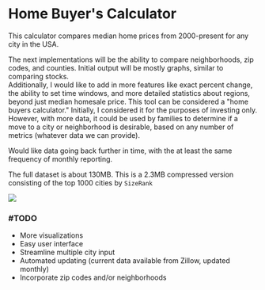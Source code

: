 # Home Buyer's Calculator
This calculator compares median home prices from 2000-present for any city in the USA.  

The next implementations will be the ability to compare neighborhoods, zip codes, and counties. Initial output will be mostly graphs, similar to comparing stocks.  
Additionally, I would like to add in more features like exact percent change, the ability to set time windows, and more detailed statistics about regions, beyond just median homesale price. This tool can be considered a "home buyers calculator." Initially, I considered it for the purposes of investing only. However, with more data, it could be used by families to determine if a move to a city or neighborhood is desirable, based on any number of metrics (whatever data we can provide).

Would like data going back further in time, with the at least the same frequency of monthly reporting.  

The full dataset is about 130MB. This is a 2.3MB compressed version consisting of the top 1000 cities by `SizeRank` 


![](https://user-images.githubusercontent.com/97368871/179814594-4339dcf0-7720-48db-8088-6e35d85c7d5d.png)

### #TODO
- More visualizations  
- Easy user interface  
- Streamline multiple city input  
- Automated updating (current data available from Zillow, updated monthly)  
- Incorporate zip codes and/or neighborhoods  
